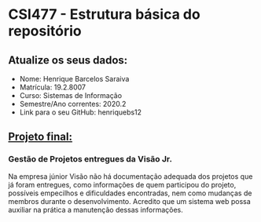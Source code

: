 # CSI477 - Estrutura básica do repositório

## Atualize os seus dados:

- Nome: Henrique Barcelos Saraiva
- Matrícula: 19.2.8007
- Curso: Sistemas de Informação 
- Semestre/Ano correntes: 2020.2
- Link para o seu GitHub: henriquebs12

## [Projeto final:](./Projeto/README.md) 

### Gestão de Projetos entregues da Visão Jr.

Na empresa júnior Visão não há documentação adequada dos projetos que já foram entregues, como informações de quem participou do projeto, possíveis empecilhos e dificuldades encontradas, nem como mudanças de membros durante o desenvolvimento. Acredito que um sistema web possa auxiliar na prática a manutenção dessas informações.
